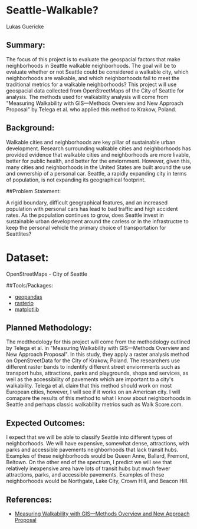 # Seattle-Walkable?

Lukas Guericke

## Summary:

The focus of this project is to evaluate the geospacial factors that make neighborhoods in Seattle walkable neighborhoods. The goal will be to evaluate whether or not Seattle could be considered a walkable city, which neighborhoods are walkable, and which neighborhoods fail to meet the traditional metrics for a walkable neighborhoods? This project will use geospacial data collected from OpenStreetMaps of the City of Seattle for analysis. The methods used for walkability analysis will come from "Measuring Walkability with GIS—Methods Overview and New Approach Proposal" by Telega et al. who applied this method to Krakow, Poland. 

## Background:

Walkable cities and neighborhoods are key pillar of sustainable urban development. Research surrounding walkable cities and neighborhoods has provided evidence that walkable cities and neighborhoods are more livable, better for public health, and better for the enviornment. However, given this, many cities and neighborhoods in the United States are built around the use and ownership of a personal car. Seattle, a rapidly expanding city in terms of population, is not expanding its geographical footprint.  

##Problem Statement:

A rigid boundary, difficult geographical features, and an increased population with personal cars has lead to bad traffic and high accident rates. As the population continues to grow, does Seattle invest in sustainable urban development around the carless or in the infrastructre to keep the personal vehicle the primary choice of transportation for Seattlites? 

# Dataset:

OpenStreetMaps - City of Seattle

##Tools/Packages:

* [geopandas](https://geopandas.org/)
* [rasterio](https://rasterio.readthedocs.io/en/latest/)
* [matplotlib](https://matplotlib.org/stable/index.html)

## Planned Methodology:

The medthodology for this project will come from the methodology outlined by Telega et al. in "Measuring Walkability with GIS—Methods Overview and New Approach Proposal". In this study, they apply a raster analysis method on OpenStreetData for the City of Krakow, Poland. The researchers use different raster bands to indentify different street enviornments such as transport hubs, attractions, parks and playgrounds, shops and services, as well as the accessibility of pavements which are important to a city's walkability. Telega et al. claim that this method should work on most European cities, however, I will see if it works on an American city. I will comapare the results of this method to what I know about neighborhoods in Seattle and perhaps classic walkability metrics such as Walk Score.com. 

## Expected Outcomes:

I expect that we will be able to classify Seattle into different types of neighborhoods. We will have expensive, somewhat dense, attractions, with parks and accessible pavements neighborhoods that lack transit hubs. Examples of these neighborhoods would be Queen Anne, Ballard, Fremont, Beltown. On the other end of the spectrum, I predict we will see that relatively inexpensive area have lots of transit hubs but much fewer attractions, parks, and accessible pavements. Examples of these neighborhoods would be Northgate, Lake City, Crown Hill, and Beacon Hill. 

## References:

* [Measuring Walkability with GIS—Methods Overview and New Approach Proposal](https://www.mdpi.com/2071-1050/13/4/1883)
